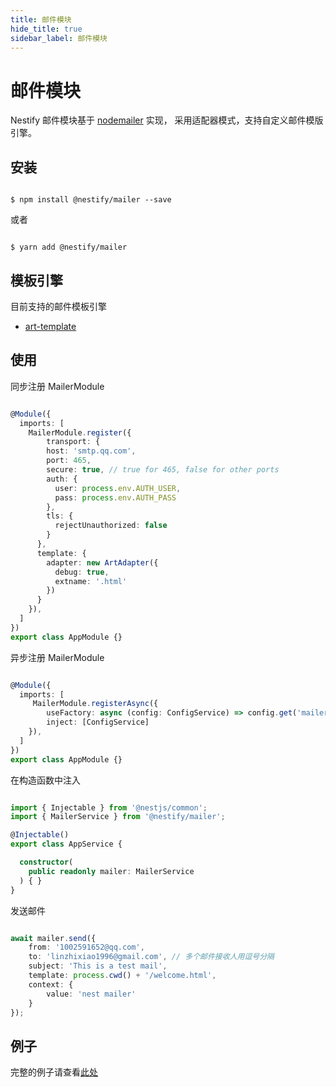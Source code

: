 ```yaml
---
title: 邮件模块
hide_title: true
sidebar_label: 邮件模块
---
```


# 邮件模块

Nestify 邮件模块基于 [nodemailer](https://github.com/nodemailer/nodemailer) 实现，
采用适配器模式，支持自定义邮件模版引擎。

## 安装

``` shell

$ npm install @nestify/mailer --save

```

或者

``` shell

$ yarn add @nestify/mailer

```

## 模板引擎
目前支持的邮件模板引擎

* [art-template](http://aui.github.io/art-template/zh-cn/index.html)

## 使用

同步注册 MailerModule

``` typescript

@Module({
  imports: [
    MailerModule.register({
        transport: {
        host: 'smtp.qq.com',
        port: 465,
        secure: true, // true for 465, false for other ports
        auth: {
          user: process.env.AUTH_USER,
          pass: process.env.AUTH_PASS
        },
        tls: {
          rejectUnauthorized: false
        }
      },
      template: {
        adapter: new ArtAdapter({
          debug: true,
          extname: '.html'
        })
      }
    }),
  ]
})
export class AppModule {}

```

异步注册 MailerModule

``` typescript

@Module({
  imports: [
     MailerModule.registerAsync({
        useFactory: async (config: ConfigService) => config.get('mailer'),
        inject: [ConfigService]
    }),
  ]
})
export class AppModule {}

```

在构造函数中注入

``` typescript

import { Injectable } from '@nestjs/common';
import { MailerService } from '@nestify/mailer';

@Injectable()
export class AppService {

  constructor(
    public readonly mailer: MailerService
  ) { }
}

```

发送邮件

``` typescript

await mailer.send({
    from: '1002591652@qq.com',
    to: 'linzhixiao1996@gmail.com', // 多个邮件接收人用逗号分隔
    subject: 'This is a test mail',
    template: process.cwd() + '/welcome.html',
    context: {
        value: 'nest mailer'
    }
});

```

## 例子

完整的例子请查看[此处](https://github.com/ZhiXiao-Lin/nestify/tree/master/examples/03-mailer)
